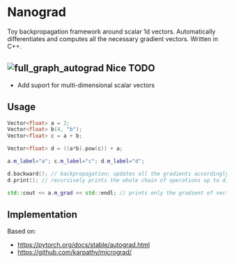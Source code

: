 # Nanograd
Toy backpropagation framework around scalar 1d vectors. Automatically differentiates and computes all the necessary gradient vectors. Written in C++.

![full_graph_autograd](https://user-images.githubusercontent.com/103335583/186056952-56dc4734-b9cf-4a9e-af7d-e6316567aee4.png)
Nice TODO
-----
* Add suport for multi-dimensional scalar vectors

Usage
-----
```c++
Vector<float> a = 2; 
Vector<float> b(4, "b");
Vector<float> c = a + b;

Vector<float> d = ((a*b).pow(c)) + a;

a.m_label="a"; c.m_label="c"; d.m_label="d";

d.backward(); // backpropagation; updates all the gradients accordingly
d.print(); // recursively prints the whole chain of operations up to d; including data & gradients

std::cout << a.m_grad << std::endl; // prints only the gradient of vector a
```
Implementation
-----
Based on:
  * https://pytorch.org/docs/stable/autograd.html
  * https://github.com/karpathy/micrograd/
